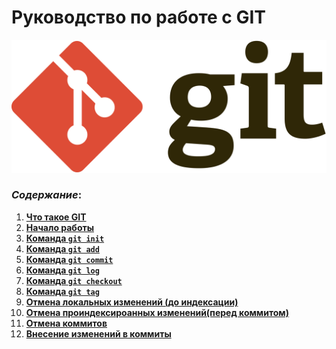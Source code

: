 # Руководство по работе с GIT

![git logo](./images%20and%20other/git%20logo.png)

### _Cодержание_:

1. **[Что такое GIT](./what-is-Git.md)**
2. **[Начало работы](./start-work.md)**
3. **[Команда `git init`](./init-command.md)**
4. **[Команда `git add`](./add-command.md)**
5. **[Команда `git commit`](./commit-command.md)**
6. **[Команда `git log`](./log-command.md)**
7. **[Команда `git checkout`](./checkout-command.md)**
8. **[Команда `git tag`](./tag-command.md)**
9. **[Отмена локальных изменений (до индексации)](./break-changes.md)**
10. **[Отмена проиндексироанных изменений(перед коммитом)](./reset-added-file.md)**
11. **[Отмена коммитов](./commit-reset.md)**
12. **[Внесение изменений в коммиты](./commit-changes.md)**
